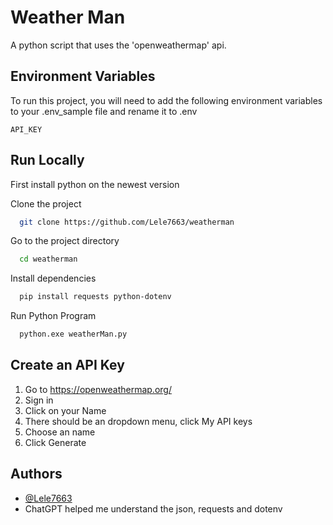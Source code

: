 
# Weather Man

A python script that uses the 'openweathermap' api.


## Environment Variables

To run this project, you will need to add the following environment variables to your .env_sample file and rename it to .env

`API_KEY`


## Run Locally

First install python on the newest version

Clone the project

```bash
  git clone https://github.com/Lele7663/weatherman
```

Go to the project directory

```bash
  cd weatherman
```

Install dependencies

```bash
  pip install requests python-dotenv 
```

Run Python Program

```bash
  python.exe weatherMan.py
```


## Create an API Key

1. Go to https://openweathermap.org/
2. Sign in
3. Click on your Name
4. There should be an dropdown menu, click My API keys
5. Choose an name
6. Click Generate
## Authors

- [@Lele7663](https://www.github.com/Lele7663)
- ChatGPT helped me understand the json, requests and dotenv

